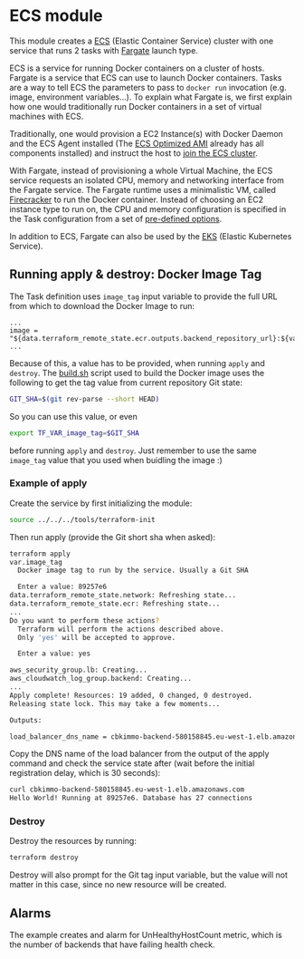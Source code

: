 # ECS module

This module creates a [ECS](https://docs.aws.amazon.com/AmazonECS/latest/developerguide/Welcome.html) (Elastic Container Service) cluster with one service that runs 2 tasks with [Fargate](https://docs.aws.amazon.com/AmazonECS/latest/developerguide/AWS_Fargate.html) launch type.

ECS is a service for running Docker containers on a cluster of hosts. Fargate is a service that ECS can use to launch Docker containers. Tasks are a way to tell ECS the parameters to pass to `docker run` invocation (e.g. image, environment variables...). To explain what Fargate is, we first explain how one would traditionally run Docker containers in a set of virtual machines with ECS.

Traditionally, one would provision a EC2 Instance(s) with Docker Daemon and the ECS Agent installed (The [ECS Optimized AMI](https://docs.aws.amazon.com/AmazonECS/latest/developerguide/ecs-optimized_AMI.html) already has all components installed) and instruct the host to [join the ECS cluster](https://docs.aws.amazon.com/AmazonECS/latest/developerguide/bootstrap_container_instance.html).

With Fargate, instead of provisioning a whole Virtual Machine, the ECS service requests an isolated CPU, memory and networking interface from the Fargate service. The Fargate runtime uses a minimalistic VM, called [Firecracker](https://firecracker-microvm.github.io/) to run the Docker container. Instead of choosing an EC2 instance type to run on, the CPU and memory configuration is specified in the Task configuration from a set of [pre-defined options](https://docs.aws.amazon.com/AmazonECS/latest/developerguide/AWS_Fargate.html#fargate-tasks-size).

In addition to ECS, Fargate can also be used by the [EKS](https://aws.amazon.com/eks) (Elastic Kubernetes Service).

## Running apply & destroy: Docker Image Tag

The Task definition uses `image_tag` input variable to provide the full URL from which to download the Docker Image to run:

```hcl
...
image = "${data.terraform_remote_state.ecr.outputs.backend_repository_url}:${var.image_tag}"
...
```

Because of this, a value has to be provided, when running `apply` and `destroy`. The [build.sh](https://github.com/metosin/cloud-busting/blob/main/aws/ecs-demo/application/build.sh#L14) script used to build the Docker image uses the following to get the tag value from current repository Git state:

```bash
GIT_SHA=$(git rev-parse --short HEAD)
```

So you can use this value, or even

```bash
export TF_VAR_image_tag=$GIT_SHA
```

before running `apply` and `destroy`. Just remember to use the same `image_tag` value that you used when buidling the image :)

### Example of apply

Create the service by first initializing the module:

```bash
source ../../../tools/terraform-init
```

Then run apply (provide the Git short sha when asked):

```bash
terraform apply
var.image_tag
  Docker image tag to run by the service. Usually a Git SHA

  Enter a value: 89257e6
data.terraform_remote_state.network: Refreshing state...
data.terraform_remote_state.ecr: Refreshing state...
...
Do you want to perform these actions?
  Terraform will perform the actions described above.
  Only 'yes' will be accepted to approve.

  Enter a value: yes

aws_security_group.lb: Creating...
aws_cloudwatch_log_group.backend: Creating...
...
Apply complete! Resources: 19 added, 0 changed, 0 destroyed.
Releasing state lock. This may take a few moments...

Outputs:

load_balancer_dns_name = cbkimmo-backend-580158845.eu-west-1.elb.amazonaws.com
```

Copy the DNS name of the load balancer from the output of the apply command and check the service state after (wait before the initial registration delay, which is 30 seconds):

```bash
curl cbkimmo-backend-580158845.eu-west-1.elb.amazonaws.com
Hello World! Running at 89257e6. Database has 27 connections
```

### Destroy

Destroy the resources by running:

```bash
terraform destroy
```

Destroy will also prompt for the Git tag input variable, but the value will not matter in this case, since no new resource will be created.


## Alarms

The example creates and alarm for UnHealthyHostCount metric, which is the number of backends that have failing health check. 
